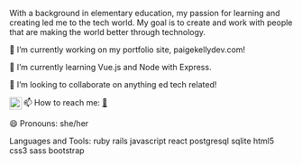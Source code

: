 With a background in elementary education, my passion for learning and creating led me to the tech world. My goal is to create and work with people that are making the world better through technology.

🔭 I’m currently working on my portfolio site, paigekellydev.com!

🌱 I’m currently learning Vue.js and Node with Express.

👯 I’m looking to collaborate on anything ed tech related!

📫 How to reach me:
<span>
  <a href="mailto:paigekellydev@gmail.com">
    :e-mail:
  </a>
</span>
<span>
  <a href="https://www.linkedin.com/in/paigekellydev/">
    <img align="left" alt="Paige's LinkedIN" width="22px" src="https://raw.githubusercontent.com/peterthehan/peterthehan/master/assets/linkedin.svg" />
  </a>
</span>


😄 Pronouns: she/her

Languages and Tools:
ruby rails javascript react postgresql sqlite html5 css3 sass bootstrap
